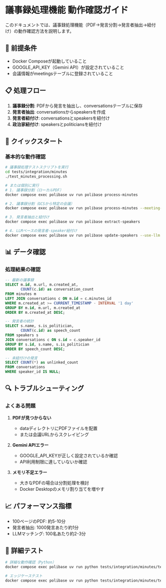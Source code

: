 # 議事録処理機能 動作確認ガイド

このドキュメントでは、議事録処理機能（PDF→発言分割→発言者抽出→紐付け）の動作確認方法を説明します。

## 🔧 前提条件

- Docker Composeが起動していること
- GOOGLE_API_KEY（Gemini API）が設定されていること
- 会議情報がmeetingsテーブルに登録されていること

## 📋 処理フロー

1. **議事録分割**: PDFから発言を抽出し、conversationsテーブルに保存
2. **発言者抽出**: conversationsからspeakersを作成
3. **発言者紐付け**: conversationsとspeakersを紐付け
4. **政治家紐付け**: speakersとpoliticiansを紐付け

## 🚀 クイックスタート

### 基本的な動作確認
```bash
# 議事録処理テストスクリプトを実行
cd tests/integration/minutes
./test_minutes_processing.sh

# または個別に実行
# 1. 議事録分割（ローカルPDF）
docker compose exec polibase uv run polibase process-minutes

# 2. 議事録分割（GCSから特定の会議）
docker compose exec polibase uv run polibase process-minutes --meeting-id 123

# 3. 発言者抽出と紐付け
docker compose exec polibase uv run polibase extract-speakers

# 4. LLMベースの発言者-speaker紐付け
docker compose exec polibase uv run polibase update-speakers --use-llm
```

## 📊 データ確認

### 処理結果の確認
```sql
-- 最新の議事録
SELECT m.id, m.url, m.created_at,
       COUNT(c.id) as conversation_count
FROM minutes m
LEFT JOIN conversations c ON m.id = c.minutes_id
WHERE m.created_at >= CURRENT_TIMESTAMP - INTERVAL '1 day'
GROUP BY m.id, m.url, m.created_at
ORDER BY m.created_at DESC;

-- 発言者の統計
SELECT s.name, s.is_politician,
       COUNT(c.id) as speech_count
FROM speakers s
JOIN conversations c ON s.id = c.speaker_id
GROUP BY s.id, s.name, s.is_politician
ORDER BY speech_count DESC;

-- 未紐付けの発言
SELECT COUNT(*) as unlinked_count
FROM conversations
WHERE speaker_id IS NULL;
```

## 🔍 トラブルシューティング

### よくある問題

1. **PDFが見つからない**
   - dataディレクトリにPDFファイルを配置
   - または会議URLからスクレイピング

2. **Gemini APIエラー**
   - GOOGLE_API_KEYが正しく設定されているか確認
   - API利用制限に達していないか確認

3. **メモリ不足エラー**
   - 大きなPDFの場合は分割処理を検討
   - Docker Desktopのメモリ割り当てを増やす

## 📈 パフォーマンス指標

- 100ページのPDF: 約5-10分
- 発言者抽出: 1000発言あたり約1分
- LLMマッチング: 100名あたり約2-3分

## 🧪 詳細テスト

```bash
# 詳細な動作確認（Python）
docker compose exec polibase uv run python tests/integration/minutes/test_minutes_detailed.py

# エッジケーステスト
docker compose exec polibase uv run python tests/integration/minutes/test_minutes_edge_cases.py
```

